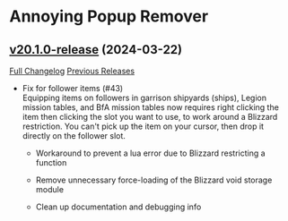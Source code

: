 # Annoying Popup Remover

## [v20.1.0-release](https://github.com/KyrosKrane/AnnoyingPopupRemover/tree/v20.1.0-release) (2024-03-22)
[Full Changelog](https://github.com/KyrosKrane/AnnoyingPopupRemover/compare/v20.0.1-release...v20.1.0-release) [Previous Releases](https://github.com/KyrosKrane/AnnoyingPopupRemover/releases)

- Fix for follower items (#43)  
    Equipping items on followers in garrison shipyards (ships), Legion mission tables, and BfA mission tables now requires right clicking the item then clicking the slot you want to use, to work around a Blizzard restriction. You can't pick up the item on your cursor, then drop it directly on the follower slot.  
    * Workaround to prevent a lua error due to Blizzard restricting a function  
    * Remove unnecessary force-loading of the Blizzard void storage module  
    * Clean up documentation and debugging info  